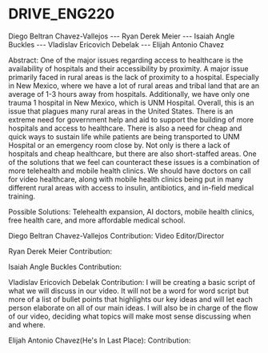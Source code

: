 # DRIVE_ENG220
 Diego Beltran Chavez-Vallejos --- Ryan Derek Meier --- Isaiah Angle Buckles --- Vladislav Ericovich Debelak --- Elijah Antonio Chavez



 Abstract: 
One of the major issues regarding access to healthcare is the availability of hospitals and their accessibility by proximity. A major issue primarily faced in rural areas is the lack of proximity to a hospital. Especially in New Mexico, where we have a lot of rural areas and tribal land that are an average of 1-3 hours away from hospitals. Additionally, we have only one trauma 1 hospital in New Mexico, which is UNM Hospital. Overall, this is an issue that plagues many rural areas in the United States. There is an extreme need for government help and aid to support the building of more hospitals and access to healthcare. There is also a need for cheap and quick ways to sustain life while patients are being transported to UNM Hospital or an emergency room close by. Not only is there a lack of hospitals and cheap healthcare, but there are also short-staffed areas. One of the solutions that we feel can counteract these issues is a combination of more telehealth and mobile health clinics. We should have doctors on call for video healthcare, along with mobile health clinics being put in many different rural areas with access to insulin, antibiotics, and in-field medical training. 

Possible Solutions: 
Telehealth expansion, AI doctors, mobile health clinics, free health care, and more affordable medical school.


Diego Beltran Chavez-Vallejos 
	Contribution: Video Editor/Director 
 
 
Ryan Derek Meier
	Contribution:


Isaiah Angle Buckles
	Contribution:


Vladislav Ericovich Debelak
	Contribution: I will be creating a basic script of what we will discuss in our video. It will not be a word for word script but more of a list of bullet points that highlights our key ideas and will let each person elaborate on all of our main ideas. I will also be in charge of the flow of our video, deciding what topics will make most sense discussing when and where.
	

Elijah Antonio Chavez(He's In Last Place):
	Contribution:



